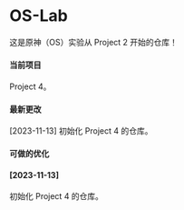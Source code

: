 # OS-Lab

这是原神（OS）实验从 Project 2 开始的仓库！

#### 当前项目

Project 4。

#### 最新更改

[2023-11-13] 初始化 Project 4 的仓库。

#### 可做的优化



#### [2023-11-13]

  初始化 Project 4 的仓库。

